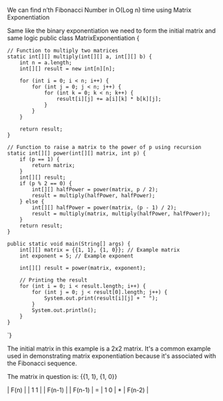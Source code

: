 We can find n’th Fibonacci Number in O(Log n) time using Matrix Exponentiation

Same like the binary exponentiation we need to form the initial matrix and same logic
public class MatrixExponentiation {

    // Function to multiply two matrices
    static int[][] multiply(int[][] a, int[][] b) {
        int n = a.length;
        int[][] result = new int[n][n];

        for (int i = 0; i < n; i++) {
            for (int j = 0; j < n; j++) {
                for (int k = 0; k < n; k++) {
                    result[i][j] += a[i][k] * b[k][j];
                }
            }
        }

        return result;
    }

    // Function to raise a matrix to the power of p using recursion
    static int[][] power(int[][] matrix, int p) {
        if (p == 1) {
            return matrix;
        }
        int[][] result;
        if (p % 2 == 0) {
            int[][] halfPower = power(matrix, p / 2);
            result = multiply(halfPower, halfPower);
        } else {
            int[][] halfPower = power(matrix, (p - 1) / 2);
            result = multiply(matrix, multiply(halfPower, halfPower));
        }
        return result;
    }

    public static void main(String[] args) {
        int[][] matrix = {{1, 1}, {1, 0}}; // Example matrix
        int exponent = 5; // Example exponent

        int[][] result = power(matrix, exponent);

        // Printing the result
        for (int i = 0; i < result.length; i++) {
            for (int j = 0; j < result[0].length; j++) {
                System.out.print(result[i][j] + " ");
            }
            System.out.println();
        }
    }
`}

The initial matrix in this example is a 2x2 matrix. It's a common example used in demonstrating matrix exponentiation because it's associated with the Fibonacci sequence.

The matrix in question is:
{{1, 1}, {1, 0}}

| F(n)   |   | 1  1 |   | F(n-1) |
| F(n-1) | = | 1  0 | * | F(n-2) |



